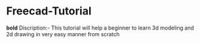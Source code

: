 # Freecad-Tutorial
**bold** Discription:- 
This tutorial will help a beginner to learn 3d modeling and 2d drawing in very easy manner from scratch 

